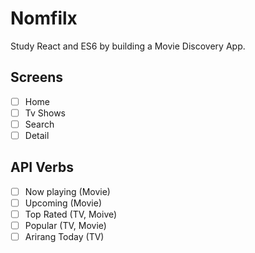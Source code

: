 # Nomfilx

Study React and ES6 by building a Movie Discovery App.

## Screens

- [ ] Home
- [ ] Tv Shows
- [ ] Search
- [ ] Detail

## API Verbs

- [ ] Now playing (Movie)
- [ ] Upcoming (Movie)
- [ ] Top Rated (TV, Moive)
- [ ] Popular (TV, Movie)
- [ ] Arirang Today (TV)
